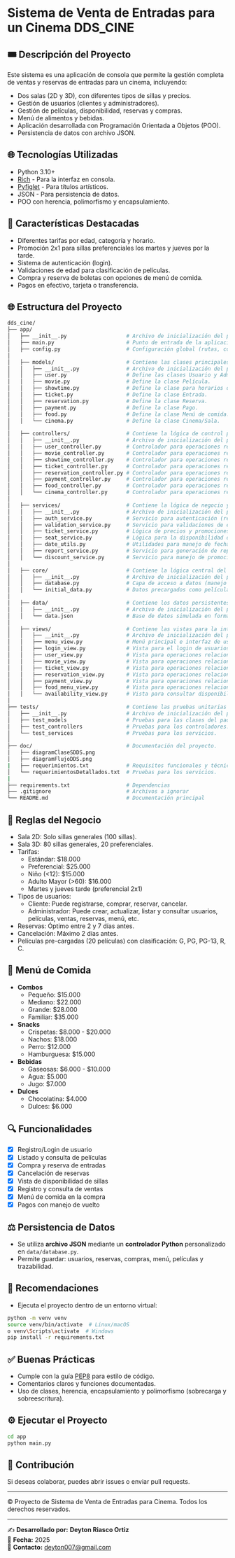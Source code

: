# Sistema de Venta de Entradas para un Cinema DDS_CINE

## 🎟️ Descripción del Proyecto
Este sistema es una aplicación de consola que permite la gestión completa de ventas y reservas de entradas para un cinema, incluyendo:

- Dos salas (2D y 3D), con diferentes tipos de sillas y precios.
- Gestión de usuarios (clientes y administradores).
- Gestión de películas, disponibilidad, reservas y compras.
- Menú de alimentos y bebidas.
- Aplicación desarrollada con Programación Orientada a Objetos (POO).
- Persistencia de datos con archivo JSON.

## 🌐 Tecnologías Utilizadas
- Python 3.10+
- [Rich](https://github.com/Textualize/rich) - Para la interfaz en consola.
- [Pyfiglet](https://github.com/pwaller/pyfiglet) - Para títulos artísticos.
- JSON - Para persistencia de datos.
- POO con herencia, polimorfismo y encapsulamiento.

## 🌟 Características Destacadas
- Diferentes tarifas por edad, categoría y horario.
- Promoción 2x1 para sillas preferenciales los martes y jueves por la tarde.
- Sistema de autenticación (login).
- Validaciones de edad para clasificación de películas.
- Compra y reserva de boletas con opciones de menú de comida.
- Pagos en efectivo, tarjeta o transferencia.

## 🌐 Estructura del Proyecto
```bash
dds_cine/
├── app/
│   ├── __init__.py                   # Archivo de inicialización del paquete principal.
│   ├── main.py                       # Punto de entrada de la aplicación.
│   ├── config.py                     # Configuración global (rutas, constantes, etc.).
│
│   ├── models/                       # Contiene las clases principales del dominio del sistema.
│   │   ├── __init__.py               # Archivo de inicialización del paquete de modelos.
│   │   ├── user.py                   # Define las clases Usuario y Admin.
│   │   ├── movie.py                  # Define la clase Película.
│   │   ├── showtime.py               # Define la clase para horarios de películas.
│   │   ├── ticket.py                 # Define la clase Entrada.
│   │   ├── reservation.py            # Define la clase Reserva.
│   │   ├── payment.py                # Define la clase Pago.
│   │   ├── food.py                   # Define la clase Menú de comida.
│   │   └── cinema.py                 # Define la clase Cinema/Sala.
│
│   ├── controllers/                  # Contiene la lógica de control para manejar las operaciones del sistema.
│   │   ├── __init__.py               # Archivo de inicialización del paquete de controladores.
│   │   ├── user_controller.py        # Controlador para operaciones relacionadas con usuarios.
│   │   ├── movie_controller.py       # Controlador para operaciones relacionadas con películas.
│   │   ├── showtime_controller.py    # Controlador para operaciones relacionadas con horarios.
│   │   ├── ticket_controller.py      # Controlador para operaciones relacionadas con entradas.
│   │   ├── reservation_controller.py # Controlador para operaciones relacionadas con reservas.
│   │   ├── payment_controller.py     # Controlador para operaciones relacionadas con pagos.
│   │   ├── food_controller.py        # Controlador para operaciones relacionadas con el menú de comida.
│   │   └── cinema_controller.py      # Controlador para operaciones relacionadas con las salas de cine y sillas.
│
│   ├── services/                     # Contiene la lógica de negocio y servicios auxiliares.
│   │   ├── __init__.py               # Archivo de inicialización del paquete de servicios.
│   │   ├── auth_service.py           # Servicio para autenticación (registro, login, sesión).
│   │   ├── validation_service.py     # Servicio para validaciones de entradas.
│   │   ├── ticket_service.py         # Lógica de precios y promociones de entradas.
│   │   ├── seat_service.py           # Lógica para la disponibilidad de sillas.
│   │   ├── date_utils.py             # Utilidades para manejo de fechas.
│   │   ├── report_service.py         # Servicio para generación de reportes.
│   │   └── discount_service.py       # Servicio para manejo de promociones (2x1, descuentos, etc.).
│
│   ├── core/                         # Contiene la lógica central del sistema.
│   │   ├── __init__.py               # Archivo de inicialización del paquete core.
│   │   ├── database.py               # Capa de acceso a datos (manejo de JSON y archivos).
│   │   └── initial_data.py           # Datos precargados como películas y usuarios.
│
│   ├── data/                         # Contiene los datos persistentes del sistema.
│   │   ├── __init__.py               # Archivo de inicialización del paquete de datos.
│   │   └── data.json                 # Base de datos simulada en formato JSON.
│
│   ├── views/                        # Contiene las vistas para la interacción con el usuario.
│   │   ├── __init__.py               # Archivo de inicialización del paquete de vistas.
│   │   ├── menu_view.py              # Menú principal e interfaz de usuario.
│   │   ├── login_view.py             # Vista para el login de usuarios.
│   │   ├── user_view.py              # Vista para operaciones relacionadas con usuarios.
│   │   ├── movie_view.py             # Vista para operaciones relacionadas con películas.
│   │   ├── ticket_view.py            # Vista para operaciones relacionadas con entradas.
│   │   ├── reservation_view.py       # Vista para operaciones relacionadas con reservas.
│   │   ├── payment_view.py           # Vista para operaciones relacionadas con pagos.
│   │   ├── food_menu_view.py         # Vista para operaciones relacionadas con el menú de comida.
│   │   └── availability_view.py      # Vista para consultar disponibilidad de sillas.
│
├── tests/                            # Contiene las pruebas unitarias e integrales del sistema.
│   ├── __init__.py                   # Archivo de inicialización del paquete de pruebas.
│   ├── test_models                   # Pruebas para las clases del paquete models.
│   ├── test_controllers              # Pruebas para los controladores.
│   └── test_services                 # Pruebas para los servicios.
│
├── doc/                              # Documentación del proyecto.
│   ├── diagramClaseSDDS.png
│   ├── diagramFlujoDDS.png
|   ├── requerimientos.txt            # Requisitos funcionales y técnicos.
│   └── requerimientosDetallados.txt  # Pruebas para los servicios.
|
├── requirements.txt                  # Dependencias
├── .gitignore                        # Archivos a ignorar
└── README.md                         # Documentación principal
```
## 📅 Reglas del Negocio
- Sala 2D: Solo sillas generales (100 sillas).
- Sala 3D: 80 sillas generales, 20 preferenciales.
- Tarifas:
  - Estándar: $18.000
  - Preferencial: $25.000
  - Niño (<12): $15.000
  - Adulto Mayor (>60): $16.000
  - Martes y jueves tarde (preferencial 2x1)
- Tipos de usuarios:
  - Cliente: Puede registrarse, comprar, reservar, cancelar.
  - Administrador: Puede crear, actualizar, listar y consultar usuarios, películas, ventas, reservas, menú, etc.
- Reservas: Óptimo entre 2 y 7 días antes.
- Cancelación: Máximo 2 días antes.
- Películas pre-cargadas (20 películas) con clasificación: G, PG, PG-13, R, C.

## 🍿 Menú de Comida
- **Combos**
  - Pequeño: $15.000
  - Mediano: $22.000
  - Grande: $28.000
  - Familiar: $35.000
- **Snacks**
  - Crispetas: $8.000 - $20.000
  - Nachos: $18.000
  - Perro: $12.000
  - Hamburguesa: $15.000
- **Bebidas**
  - Gaseosas: $6.000 - $10.000
  - Agua: $5.000
  - Jugo: $7.000
- **Dulces**
  - Chocolatina: $4.000
  - Dulces: $6.000

## 🔍 Funcionalidades
- [x] Registro/Login de usuario
- [x] Listado y consulta de películas
- [x] Compra y reserva de entradas
- [x] Cancelación de reservas
- [x] Vista de disponibilidad de sillas
- [x] Registro y consulta de ventas
- [x] Menú de comida en la compra
- [x] Pagos con manejo de vuelto

## ⚖️ Persistencia de Datos
- Se utiliza **archivo JSON** mediante un **controlador Python** personalizado en `data/database.py`.
- Permite guardar: usuarios, reservas, compras, menú, películas y trazabilidad.

## 💼 Recomendaciones
- Ejecuta el proyecto dentro de un entorno virtual:
```bash
python -m venv venv
source venv/bin/activate  # Linux/macOS
o venv\Scripts\activate  # Windows
pip install -r requirements.txt
```

## ✅ Buenas Prácticas
- Cumple con la guía [PEP8](https://peps.python.org/pep-0008/) para estilo de código.
- Comentarios claros y funciones documentadas.
- Uso de clases, herencia, encapsulamiento y polimorfismo (sobrecarga y sobreescritura).

## ⚙️ Ejecutar el Proyecto
```bash
cd app
python main.py
```

## 🚀 Contribución
Si deseas colaborar, puedes abrir issues o enviar pull requests.

---

© Proyecto de Sistema de Venta de Entradas para Cinema. Todos los derechos reservados.

---  

✍️ **Desarrollado por:** **Deyton Riasco Ortiz**  
📅 **Fecha:** 2025  
📧 **Contacto:** [deyton007@gmail.com](mailto:deyton007@gmail.com)